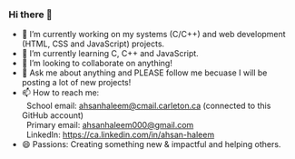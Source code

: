 ### Hi there 👋

- 🔭 I’m currently working on my systems (C/C++) and web development (HTML, CSS and JavaScript) projects.  
- 🌱 I’m currently learning C, C++ and JavaScript.
- 👯 I’m looking to collaborate on anything!
- 💬 Ask me about anything and PLEASE follow me becuase I will be posting a lot of new projects!
- 📫 How to reach me: <br />
&nbsp;&nbsp;School email: ahsanhaleem@cmail.carleton.ca (connected to this GitHub account) <br />
&nbsp;&nbsp;Primary email: ahsanhaleem000@gmail.com <br />
&nbsp;&nbsp;LinkedIn: https://ca.linkedin.com/in/ahsan-haleem <br />
- 😄 Passions: Creating something new & impactful and helping others.
